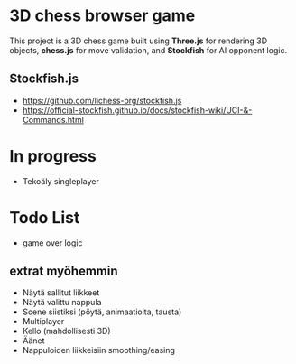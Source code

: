 # 3D chess browser game
This project is a 3D chess game built using **Three.js** for rendering 3D objects, **chess.js** for move validation, and **Stockfish** for AI opponent logic.


## Stockfish.js
- https://github.com/lichess-org/stockfish.js
- https://official-stockfish.github.io/docs/stockfish-wiki/UCI-&-Commands.html

# In progress
- Tekoäly singleplayer

# Todo List
- game over logic

## extrat myöhemmin
- Näytä sallitut liikkeet
- Näytä valittu nappula
- Scene siistiksi (pöytä, animaatioita, tausta)
- Multiplayer
- Kello (mahdollisesti 3D)
- Äänet
- Nappuloiden liikkeisiin smoothing/easing
